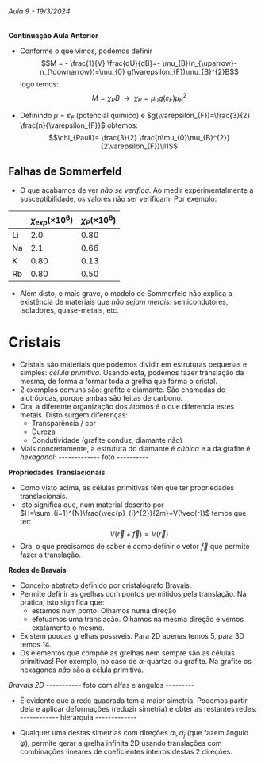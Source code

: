 ###### Aula 9 - 19/3/2024
**Continuação Aula Anterior**
- Conforme o que vimos, podemos definir
$$M = - \frac{1}{V} \frac{dU}{dB}=- \mu_{B}(n_{\uparrow}-n_{\downarrow})=\mu_{0} g(\varepsilon_{F})\mu_{B}^{2}B$$
logo temos:
$$M=\chi_{P} B~~\to~~ \chi_{P}=\mu_{0}g(\varepsilon_{F})\mu_{B}^{2}$$

- Definindo $\mu=\varepsilon_{F}$ (potencial químico) e $g(\varepsilon_{F})=\frac{3}{2} \frac{n}{\varepsilon_{F}}$ obtemos:
$$\chi_{Pauli}= \frac{3}{2} \frac{n\mu_{0}\mu_{B}^{2}}{2\varepsilon_{F}}\ll1$$

## Falhas de Sommerfeld
- O que acabamos de ver *não se verifica*. Ao medir experimentalmente a susceptibilidade, os valores não ser verificam. Por exemplo:

|     | $\chi_{exp}(\times10^6)$ | $\chi_{P}(\times10^6)$ |
| --- | ------------------------ | ---------------------- |
| Li  | 2.0                      | 0.80                   |
| Na  | 2.1                      | 0.66                   |
| K   | 0.80                     | 0.13                   |
| Rb  | 0.80                     | 0.50                   |

- Além disto, e mais grave, o modelo de Sommerfeld não explica a existência de materiais que *não sejam metais*: semicondutores, isoladores, quase-metais, etc.

# Cristais
- Cristais são materiais que podemos dividir em estruturas pequenas e simples: *célula primitiva*. Usando esta, podemos fazer translação da mesma, de forma a formar toda a grelha que forma o cristal.
- 2 exemplos comuns são: grafite e diamante. São chamadas de alotrópicas, porque ambas são feitas de carbono.
- Ora, a diferente organização dos átomos é o que diferencia estes metais. Disto surgem diferenças:
    - Transparência / cor
    - Dureza
    - Condutividade (grafite conduz, diamante não)
- Mais concretamente, a estrutura do diamante é *cúbica* e a da grafite é *hexagonal*:
------------- foto ----------

**Propriedades Translacionais**
- Como visto acima, as células primitivas têm que ter propriedades translacionais.
- Isto significa que, num material descrito por $H=\sum_{i=1}^{N}\frac{\vec{p}_{i}^{2}}{2m}+V(\vec{r})$ temos que ter:
$$V(\vec{r}+\vec{f})=V(\vec{r})$$
- Ora, o que precisamos de saber é como definir o vetor $\vec{f}$ que permite fazer a translação.

**Redes de Bravais**
- Conceito abstrato definido por cristalógrafo Bravais.
- Permite definir as grelhas com pontos permitidos pela translação. Na prática, isto significa que:
    - estamos num ponto. Olhamos numa direção
    - efetuamos uma translação. Olhamos na mesma direção e vemos exatamento o mesmo.
- Existem poucas grelhas possíveis. Para 2D apenas temos 5, para 3D temos 14.
- Os elementos que compõe as grelhas nem sempre são as células primitivas! Por exemplo, no caso de $\alpha$-quartzo ou grafite. Na grafite os hexagonos *não* são a célula primitiva.

*Bravais 2D*
----------- foto com alfas e angulos ---------

- É evidente que a rede quadrada tem a maior simetria. Podemos partir dela e aplicar deformações (reduzir simetria) e obter as restantes redes:
------------ hierarquia -------------

- Qualquer uma destas simetrias com direções $\alpha_{i},\alpha_{j}$ (que fazem ângulo $\varphi$), permite gerar a grelha infinita 2D usando translações com combinações lineares de coeficientes inteiros destas 2 direções.